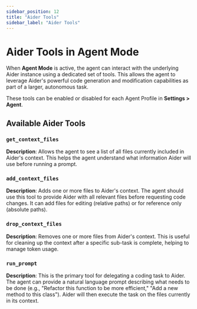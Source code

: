 ```yaml
---
sidebar_position: 12
title: "Aider Tools"
sidebar_label: "Aider Tools"
---
```


# Aider Tools in Agent Mode

When **Agent Mode** is active, the agent can interact with the underlying Aider instance using a dedicated set of tools. This allows the agent to leverage Aider's powerful code generation and modification capabilities as part of a larger, autonomous task.

These tools can be enabled or disabled for each Agent Profile in **Settings > Agent**.

## Available Aider Tools

### `get_context_files`
**Description**: Allows the agent to see a list of all files currently included in Aider's context. This helps the agent understand what information Aider will use before running a prompt.

### `add_context_files`
**Description**: Adds one or more files to Aider's context. The agent should use this tool to provide Aider with all relevant files before requesting code changes. It can add files for editing (relative paths) or for reference only (absolute paths).

### `drop_context_files`
**Description**: Removes one or more files from Aider's context. This is useful for cleaning up the context after a specific sub-task is complete, helping to manage token usage.

### `run_prompt`
**Description**: This is the primary tool for delegating a coding task to Aider. The agent can provide a natural language prompt describing what needs to be done (e.g., "Refactor this function to be more efficient," "Add a new method to this class"). Aider will then execute the task on the files currently in its context.

